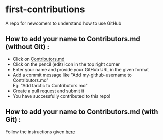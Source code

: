 # first-contributions
A repo for newcomers to understand how to use GitHub

## How to add your name to Contributors.md (without Git) :
- Click on [Contributors.md](https://github.com/Github-Amity/first-contributions/blob/main/contributors.md)
- Click on the pencil (edit) icon in the top right corner
- Enter your name and provide your GitHub URL in the given format
- Add a commit message like "Add my-github-username to Contributors.md"  
Eg: "Add tarctic to Contributors.md"
- Create a pull request and submit it
- You have successfully contributed to this repo!

## How to add your name to Contributors.md (with Git) :
Follow the instructions given [here](https://github.com/firstcontributions/first-contributions)
